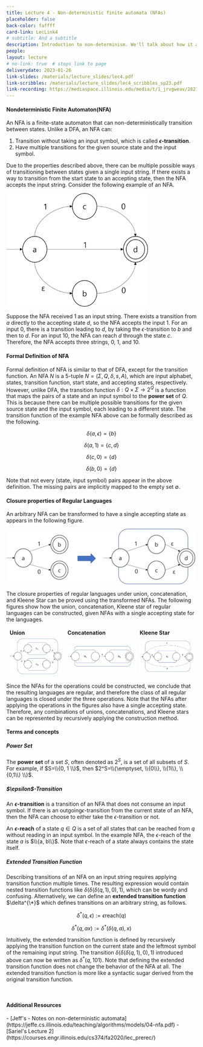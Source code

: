 ```yaml
---
title: Lecture 4 - Non-deterministic finite automata (NFAs)
placeholder: false
back-color: faffff
card-link: LecLink4
# subtitle: And a subtitle
description: Introduction to non-determinism. We'll talk about how it applies to automata and formalize NFA concepts/definitions.
people:
layout: lecture
# no-link: true  # stops link to page 
deliverydate: 2023-01-26
link-slides: /materials/lecture_slides/lec4.pdf
link-scribbles: /materials/lecture_slides/lec4_scribbles_sp23.pdf
link-recording: https://mediaspace.illinois.edu/media/t/1_jrvgweav/282723252
---
```


<style>
  table{
    border-collapse:separate;
    border-spacing: 50px, 0px;
  }
</style>

<h4>Nondeterministic Finite Automaton(NFA)</h4>

An NFA is a finite-state automaton that can non-deterministically transition between states.
Unlike a DFA, an NFA can:

1. Transition without taking an input symbol, which is called **$\epsilon$-transition**.
2. Have multiple transitions for the given source state and the input symbol.

Due to the properties described above, there can be multiple possible ways of transitioning between states given a single input string. 
If there exists a way to transition from the start state to an accepting state, then the NFA accepts the input string. 
Consider the following example of an NFA.

<img src="/img/lectures/Lec4/lec4_nfa.png" alt="Example NFA" style="height: 300px;">

Suppose the NFA received $1$ as an input string. There exists a transition from $a$ directly to the accepting state $d$, so the NFA accepts the input $1$. 
For an input $0$, there is a transition leading to $d$, by taking the $\epsilon$-transition to $b$ and then to $d$. 
For an input $10$, the NFA can reach $d$ through the state $c$. Therefore, the NFA accepts three strings, $0$, $1$, and $10$. 

<h4>Formal Definition of NFA</h4>

Formal definition of NFA is similar to that of DFA, except for the transition function. 
An NFA $N$ is a 5-tuple $N=(\Sigma, Q, \delta, s, A)$, which are input alphabet, states, transition function, start state, and accepting states, respectively.
However, unlike DFA, the transition function $\delta:Q\times \Sigma \rightarrow 2^Q$ is a function that maps the pairs of a state and an input symbol to the **power set** of $Q$.
This is because there can be multiple possible transitions for the given source state and the input symbol, each leading to a different state. 
The transition function of the example NFA above can be formally described as the following.

$$\delta(a, \epsilon)= \{ b \}$$

$$\delta(a, 1)=\{c, d\}$$

$$\delta(c, 0)=\{d\}$$

$$\delta(b, 0)=\{d\}$$

Note that not every (state, input symbol) pairs appear in the above definition. The missing pairs are implicitly mapped to the empty set $\emptyset$.

<h4>Closure properties of Regular Languages</h4>

An arbitrary NFA can be transformed to have a single accepting state as appears in the following figure. 

<img src="/img/lectures/Lec4/singleaccept.png" alt="Transforming an NFA to have a single accepting state" style="width: 500px;">

The closure properties of regular languages under union, concatenation, and Kleene Star can be proved using the transformed NFAs. 
The following figures show how the union, concatenation, Kleene star of regular languages can be constructed, given NFAs with a single accepting state for the languages. 

<table border='0'> 
  <tr>
    <td> <b>Union</b> </td>
    <td> <b>Concatenation</b> </td>
    <td> <b>Kleene Star</b> </td>
  </tr>
  <tr>
    <td>
      <img src="/img/lectures/Lec4/union.png" alt="Union" style="width: 300px;">
    </td>
    <td>
      <img src="/img/lectures/Lec4/concat.png" alt="Concatenation" style="width: 300px;">
    </td>  
    <td>
      <img src="/img/lectures/Lec4/kleene.png" alt="Kleene star" style="width: 300px;">
    </td>  
  </tr>
</table>







Since the NFAs for the operations could be constructed, we conclude that the resulting languages are regular, and therefore the class of all regular languages is closed under the three operations. 
Note that the NFAs after applying the operations in the figures also have a single accepting state. Therefore, any combinations of unions, concatenations, and Kleene stars can be represented by recursively applying the construction method. 

<h4>Terms and concepts</h4>

<h5>Power Set</h5>


The **power set** of a set $S$, often denoted as $2^S$, is a set of all subsets of $S$. 
For example, if $S=\\{0, 1 \\}$, then $2^S=\\{\emptyset, \\{0\\}, \\{1\\}, \\{0,1\\} \\}$.

<h5> $\epsilon$-Transition </h5>


An **$\epsilon$-transition** is a transition of an NFA that does not consume an input symbol.
If there is an outgoing$\epsilon$-transition from the current state of an NFA, then the NFA can choose to either take the $\epsilon$-transition or not.

An **$\epsilon$-reach** of a state $q \in Q$ is a set of all states that can be reached from $q$ without reading in an input symbol. 
In the example NFA, the $\epsilon$-reach of the state $a$ is $\\{a, b\\}$. Note that $\epsilon$-reach of a state always contains the state itself. 

<h5> Extended Transition Function </h5>

Describing transitions of an NFA on an input string requires applying transition function multiple times.
The resulting expression would contain nested transition functions like $\delta(\delta(\delta(q,1),0),1)$, which can be wordy and confusing. 
Alternatively, we can define an **extended transition function** $\delta^{\*}$ which defines transitions on an arbitrary string, as follows. 

$$\delta^{*}(q,\epsilon):=\epsilon\text{reach}(q)$$

$$\delta^{*} (q, ax) := \delta^{*} (\delta(q,a),x)$$

Intuitively, the extended transition function is defined by recursively applying the transition function on the current state and the leftmost symbol of the remaining input string.
The transition $\delta(\delta(\delta(q,1),0),1)$ introduced above can now be written as $\delta^{*}(q, 101)$. 
Note that defining the extended transition function does not change the behavior of the NFA at all. 
The extended transition function is more like a syntactic sugar derived from the original transition function. 


&nbsp;
<h4>Additional Resources</h4>
- [Jeff's - Notes on non-deterministic automata](https://jeffe.cs.illinois.edu/teaching/algorithms/models/04-nfa.pdf)
- [Sariel's Lecture 2](https://courses.engr.illinois.edu/cs374/fa2020/lec_prerec/) 
